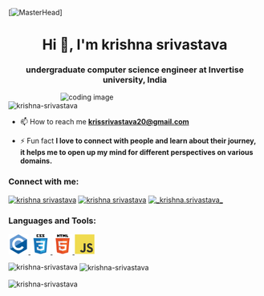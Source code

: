 [![MasterHead](https://1.bp.blogspot....​)]
<h1 align="center">Hi 👋, I'm krishna srivastava</h1>
<h3 align="center">undergraduate computer science engineer at Invertise university, India</h3>
<img align="right" alt="coding image" width="400" src="coding-img.jpg">

<p align="left"> <img src="https://komarev.com/ghpvc/?username=krishna-srivastava&label=Profile%20views&color=0e75b6&style=flat" alt="krishna-srivastava" /> </p>

- 📫 How to reach me **krissrivastava20@gmail.com**

- ⚡ Fun fact **I love to connect with people and learn about their journey, it helps me to open up my mind for different perspectives on various domains.**

<h3 align="left">Connect with me:</h3>
<p align="left">
<a href="https://linkedin.com/in/krishna srivastava" target="blank"><img align="center" src="https://raw.githubusercontent.com/rahuldkjain/github-profile-readme-generator/master/src/images/icons/Social/linked-in-alt.svg" alt="krishna srivastava" height="30" width="40" /></a>
<a href="https://fb.com/krishna srivastava" target="blank"><img align="center" src="https://raw.githubusercontent.com/rahuldkjain/github-profile-readme-generator/master/src/images/icons/Social/facebook.svg" alt="krishna srivastava" height="30" width="40" /></a>
<a href="https://instagram.com/_krishna.srivastava_" target="blank"><img align="center" src="https://raw.githubusercontent.com/rahuldkjain/github-profile-readme-generator/master/src/images/icons/Social/instagram.svg" alt="_krishna.srivastava_" height="30" width="40" /></a>
</p>

<h3 align="left">Languages and Tools:</h3>
<p align="left"> <a href="https://www.cprogramming.com/" target="_blank" rel="noreferrer"> <img src="https://raw.githubusercontent.com/devicons/devicon/master/icons/c/c-original.svg" alt="c" width="40" height="40"/> </a> <a href="https://www.w3schools.com/css/" target="_blank" rel="noreferrer"> <img src="https://raw.githubusercontent.com/devicons/devicon/master/icons/css3/css3-original-wordmark.svg" alt="css3" width="40" height="40"/> </a> <a href="https://www.w3.org/html/" target="_blank" rel="noreferrer"> <img src="https://raw.githubusercontent.com/devicons/devicon/master/icons/html5/html5-original-wordmark.svg" alt="html5" width="40" height="40"/> </a> <a href="https://developer.mozilla.org/en-US/docs/Web/JavaScript" target="_blank" rel="noreferrer"> <img src="https://raw.githubusercontent.com/devicons/devicon/master/icons/javascript/javascript-original.svg" alt="javascript" width="40" height="40"/> </a> </p>

<p><img align="left" src="https://github-readme-stats.vercel.app/api/top-langs?username=krishna-srivastava&show_icons=true&locale=en&layout=compact" alt="krishna-srivastava" /></p>

<p>&nbsp;<img align="center" src="https://github-readme-stats.vercel.app/api?username=krishna-srivastava&show_icons=true&locale=en" alt="krishna-srivastava" /></p>

<p><img align="center" src="https://github-readme-streak-stats.herokuapp.com/?user=krishna-srivastava&" alt="krishna-srivastava" /></p>
